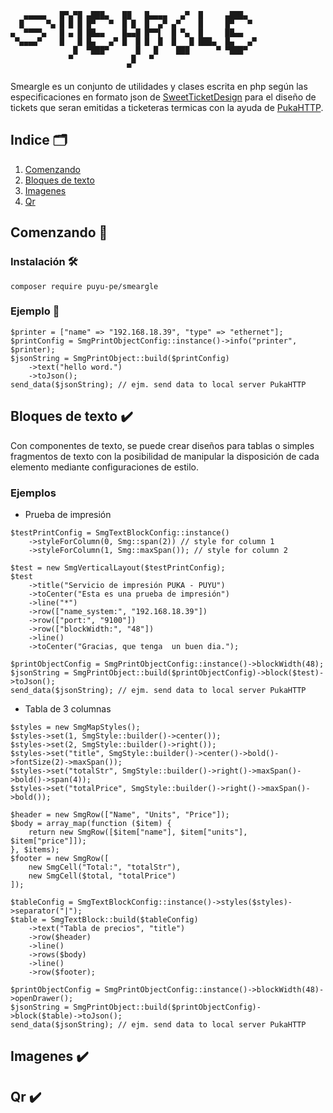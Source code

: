 ```textmate
   ▄▄▄▄▄   █▀▄▀█ ▄███▄   ██   █▄▄▄▄   ▄▀  █     ▄███▄   
  █     ▀▄ █ █ █ █▀   ▀  █ █  █  ▄▀ ▄▀    █     █▀   ▀  
▄  ▀▀▀▀▄   █ ▄ █ ██▄▄    █▄▄█ █▀▀▌  █ ▀▄  █     ██▄▄    
 ▀▄▄▄▄▀    █   █ █▄   ▄▀ █  █ █  █  █   █ ███▄  █▄   ▄▀ 
              █  ▀███▀      █   █    ███      ▀ ▀███▀   
             ▀             █   ▀                        
                          ▀                             
```

Smeargle es un conjunto de utilidades y clases escrita en php según las especificaciones en formato json
de [SweetTicketDesign](https://github.com/puyu-pe/SweetTicketDesign/tree/develop)
para el diseño de tickets que seran emitidas a ticketeras termicas
con la ayuda de [PukaHTTP](https://github.com/puyu-pe/puka-http).

## Indice :card_index_dividers:

1. [Comenzando](#comenzando-rocket)
2. [Bloques de texto](#bloques-de-texto-heavy_check_mark)
3. [Imagenes](#imagenes-heavy_check_mark)
4. [Qr](#qr-heavy_check_mark)

## Comenzando :rocket:

### Instalación :hammer_and_wrench:

```shell
composer require puyu-pe/smeargle 
```

### Ejemplo :bookmark_tabs:

```injectablephp
$printer = ["name" => "192.168.18.39", "type" => "ethernet"];
$printConfig = SmgPrintObjectConfig::instance()->info("printer", $printer);
$jsonString = SmgPrintObject::build($printConfig)
    ->text("hello word.")
    ->toJson();
send_data($jsonString); // ejm. send data to local server PukaHTTP
```

## Bloques de texto :heavy_check_mark:

Con componentes de texto, se puede crear diseños para tablas o simples
fragmentos de texto con la posibilidad de manipular la disposición de
cada elemento mediante configuraciones de estilo.

### Ejemplos

- Prueba de impresión

```injectablephp
$testPrintConfig = SmgTextBlockConfig::instance()
    ->styleForColumn(0, Smg::span(2)) // style for column 1
    ->styleForColumn(1, Smg::maxSpan()); // style for column 2

$test = new SmgVerticalLayout($testPrintConfig);
$test
    ->title("Servicio de impresión PUKA - PUYU")
    ->toCenter("Esta es una prueba de impresión")
    ->line("*")
    ->row(["name_system:", "192.168.18.39"])
    ->row(["port:", "9100"])
    ->row(["blockWidth:", "48"])
    ->line()
    ->toCenter("Gracias, que tenga  un buen dia.");

$printObjectConfig = SmgPrintObjectConfig::instance()->blockWidth(48);
$jsonString = SmgPrintObject::build($printObjectConfig)->block($test)->toJson();
send_data($jsonString); // ejm. send data to local server PukaHTTP
```

- Tabla de 3 columnas

```injectablephp
$styles = new SmgMapStyles();
$styles->set(1, SmgStyle::builder()->center());
$styles->set(2, SmgStyle::builder()->right());
$styles->set("title", SmgStyle::builder()->center()->bold()->fontSize(2)->maxSpan());
$styles->set("totalStr", SmgStyle::builder()->right()->maxSpan()->bold()->span(4));
$styles->set("totalPrice", SmgStyle::builder()->right()->maxSpan()->bold());

$header = new SmgRow(["Name", "Units", "Price"]);
$body = array_map(function ($item) {
    return new SmgRow([$item["name"], $item["units"], $item["price"]]);
}, $items);
$footer = new SmgRow([
    new SmgCell("Total:", "totalStr"),
    new SmgCell($total, "totalPrice")
]);

$tableConfig = SmgTextBlockConfig::instance()->styles($styles)->separator("|");
$table = SmgTextBlock::build($tableConfig)
    ->text("Tabla de precios", "title")
    ->row($header)
    ->line()
    ->rows($body)
    ->line()
    ->row($footer);

$printObjectConfig = SmgPrintObjectConfig::instance()->blockWidth(48)->openDrawer();
$jsonString = SmgPrintObject::build($printObjectConfig)->block($table)->toJson();
send_data($jsonString); // ejm. send data to local server PukaHTTP
```

## Imagenes :heavy_check_mark:


## Qr :heavy_check_mark:
